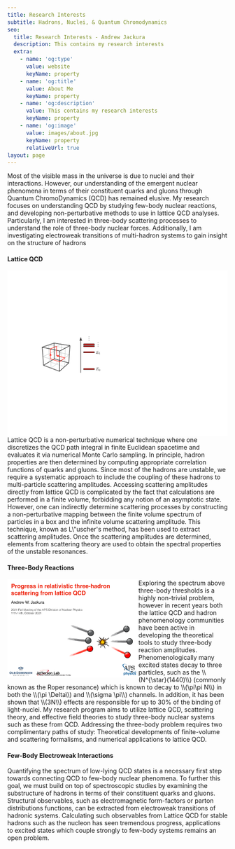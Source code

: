 ```yaml
---
title: Research Interests
subtitle: Hadrons, Nuclei, & Quantum Chromodynamics
seo:
  title: Research Interests - Andrew Jackura
  description: This contains my research interests
  extra:
    - name: 'og:type'
      value: website
      keyName: property
    - name: 'og:title'
      value: About Me
      keyName: property
    - name: 'og:description'
      value: This contains my research interests
      keyName: property
    - name: 'og:image'
      value: images/about.jpg
      keyName: property
      relativeUrl: true
layout: page
---
```


<!--- ### Hadrons, Nuclei, & Quantum Chromodynamics --->

Most of the visible mass in the universe is due to nuclei and their interactions. However, our understanding of the emergent nuclear phenomena in terms of their constituent quarks and gluons through Quantum ChromoDynamics (QCD) has remained elusive. My research focuses on understanding QCD by studying few-body nuclear reactions, and developing non-perturbative methods to use in lattice QCD analyses. Particularly, I am interested in three-body scattering processes to understand the role of three-body nuclear forces. Additionally, I am investigating electroweak transitions of multi-hadron systems to gain insight on the structure of hadrons

#### Lattice QCD

<img style="float: right;" src="/images/lattice_QCD.pdf">
Lattice QCD is a non-perturbative numerical technique where one discretizes the QCD path integral in finite Euclidean spacetime and evaluates it via numerical Monte Carlo sampling. In principle, hadron properties are then determined by computing appropriate correlation functions of quarks and gluons. Since most of the hadrons are unstable, we require a systematic approach to include the coupling of these hadrons to multi-particle scattering amplitudes. Accessing scattering amplitudes directly from lattice QCD is complicated by the fact that calculations are performed in a finite volume, forbidding any notion of an asymptotic state. However, one can indirectly determine scattering processes by constructing a non-perturbative mapping between the finite volume spectrum of particles in a box and the infinite volume scattering amplitude. This technique, known as L\"uscher's method, has been used to extract scattering amplitudes. Once the scattering amplitudes are determined, elements from scattering theory are used to obtain the spectral properties of the unstable resonances. 



#### Three-Body Reactions
<img style="float: left;" width="300px" src="/images/three_body.pdf">
Exploring the spectrum above three-body thresholds is a highly non-trivial problem, however in recent years both the lattice QCD and hadron phenomenology communities have been active in developing the theoretical tools to study three-body reaction amplitudes. Phenomenologically many excited states decay to three particles, such as the \\(N^{\star}(1440)\\) (commonly known as the Roper resonance) which is known to decay to \\(\pi\pi N\\) in both the \\(\pi \Delta\\) and \\(\sigma \pi\\) channels. In addition, it has been shown that \\(3N\\) effects are responsible for up to 30% of the binding of light-nuclei. My research program aims to utilize lattice QCD, scattering theory, and effective field theories to study three-body nuclear systems such as these from QCD. Addressing the three-body problem requires two complimentary paths of study: Theoretical developments of finite-volume and scattering formalisms, and numerical applications to lattice QCD.

<!-- ![Three-Body Reaction](/images/three_body.pdf){:width="400px"} -->

#### Few-Body Electroweak Interactions
Quantifying the spectrum of low-lying QCD states is a necessary first step towards connecting QCD to few-body nuclear phenomena. To further this goal, we must build on top of spectroscopic studies by examining the substructure of hadrons in terms of their constituent quarks and gluons. Structural observables, such as electromagnetic form-factors or parton distributions functions, can be extracted from electroweak transitions of hadronic systems. Calculating such observables from Lattice QCD for stable hadrons such as the nucleon has seen tremendous progress, applications to excited states which couple strongly to few-body systems remains an open problem.

